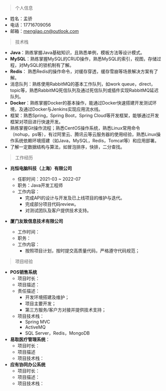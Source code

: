 > 个人信息

- 姓名：孟骄
- 电话：17716709056
- 邮箱：mengjiao.cn@outlook.com

> 技术栈

- **Java**：熟练掌握Java基础知识，且熟悉单例，模板方法等设计模式。
- **MySQL**：熟练掌握MySQL的CRUD操作，熟悉MySQL的索引，视图，存储过程，对MySQL的锁机制有了解。
- **Redis**： 熟悉Redis的操作命令，对缓存穿透，缓存雪崩等场景解决方案有了解。
- 消息队列：熟练使用RabbitMQ的基本工作队列，如work queue，direct，topic等，熟悉RabbitMQ死信队列及通过死信队列或插件实现RabbitMQ延迟队列。
- **Docker**：熟练掌握Docker的基本操作，能通过Docker快速搭建开发测试环境，及通过Docker与Jenkins实现应用流水线。 
- 框架：熟悉Spring，Spring Boot，Spring Cloud等开发框架，能够通过开发框架对项目进行快速开发。
- 熟练掌握Git操作流程；熟悉CentOS操作系统，熟悉Linux常用命令（nohup，ps等），有过阿里云、腾讯云等云服务器的使用经验，熟悉Linux操作系统依赖环境搭建（如Java，MySQL，Redis，Tomcat等）和应用部署。
- 了解一定数据结构与算法，如冒泡排序，快排，二分查找。

> 工作经历

- **兆恒电脑科技（上海）有限公司**
  
  - 任职时间：2021-03 ~ 2022-07
  - 职务：Java开发工程师
  - 工作内容：
    - 完成API的设计与开发及已上线项目的维护与迭代。
    - 完成部分项目代码review。
    - 对测试团队及客户提供技术支持。
- **厦门友致信息技术有限公司**
  
  - 工作时间：
  - 职务：
  - 工作内容：
    - 按照项目计划，按时提交高质量代码，严格遵守代码规范；
  
  

> 项目经验

- **POS销售系统**
  - 项目时长：
  - 项目描述：
  - 责任描述：
    - 开发环境搭建及维护；
    - 项目主要开发；
    - 第三方服务/客户方对接并提供技术支持；
  - 项目技术栈：
    - Spring MVC
    - ActiveMQ
    - SQL Server，Redis，MongoDB
- **易取医疗管理系统**：
  - 项目时长：
  - 项目描述
  - 项目技术栈：
- **应有协同办公系统**
  - 项目时长：
  - 项目描述：
  - 项目技术栈：

